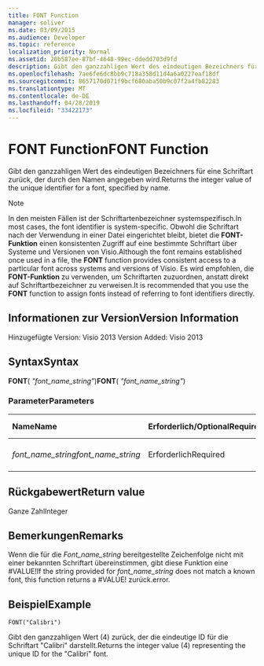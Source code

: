 ```yaml
---
title: FONT Function
manager: soliver
ms.date: 03/09/2015
ms.audience: Developer
ms.topic: reference
localization_priority: Normal
ms.assetid: 20b587ee-87bf-4648-99ec-ddedd703d9fd
description: Gibt den ganzzahligen Wert des eindeutigen Bezeichners für eine Schriftart zurück, der durch den Namen angegeben wird.
ms.openlocfilehash: 7ae6fe6dc8bb9c718a358d11d4a6a0227eaf18df
ms.sourcegitcommit: 8657170d071f9bcf680aba50b9c07f2a4fb82283
ms.translationtype: MT
ms.contentlocale: de-DE
ms.lasthandoff: 04/28/2019
ms.locfileid: "33422173"
---
```

# <a name="font-function"></a><span data-ttu-id="76460-103">FONT Function</span><span class="sxs-lookup"><span data-stu-id="76460-103">FONT Function</span></span>

<span data-ttu-id="76460-104">Gibt den ganzzahligen Wert des eindeutigen Bezeichners für eine Schriftart zurück, der durch den Namen angegeben wird.</span><span class="sxs-lookup"><span data-stu-id="76460-104">Returns the integer value of the unique identifier for a font, specified by name.</span></span>
  
> [!NOTE]
> <span data-ttu-id="76460-105">In den meisten Fällen ist der Schriftartenbezeichner systemspezifisch.</span><span class="sxs-lookup"><span data-stu-id="76460-105">In most cases, the font identifier is system-specific.</span></span> <span data-ttu-id="76460-106">Obwohl die Schriftart nach der Verwendung in einer Datei eingerichtet bleibt, bietet die **FONT-Funktion** einen konsistenten Zugriff auf eine bestimmte Schriftart über Systeme und Versionen von Visio.</span><span class="sxs-lookup"><span data-stu-id="76460-106">Although the font remains established once used in a file, the **FONT** function provides consistent access to a particular font across systems and versions of Visio.</span></span> <span data-ttu-id="76460-107">Es wird empfohlen, die **FONT-Funktion** zu verwenden, um Schriftarten zuzuordnen, anstatt direkt auf Schriftartbezeichner zu verweisen.</span><span class="sxs-lookup"><span data-stu-id="76460-107">It is recommended that you use the **FONT** function to assign fonts instead of referring to font identifiers directly.</span></span> 
  
## <a name="version-information"></a><span data-ttu-id="76460-108">Informationen zur Version</span><span class="sxs-lookup"><span data-stu-id="76460-108">Version Information</span></span>

<span data-ttu-id="76460-109">Hinzugefügte Version: Visio 2013
</span><span class="sxs-lookup"><span data-stu-id="76460-109">Version Added: Visio 2013</span></span> 
  
## <a name="syntax"></a><span data-ttu-id="76460-110">Syntax</span><span class="sxs-lookup"><span data-stu-id="76460-110">Syntax</span></span>

 <span data-ttu-id="76460-111">**FONT**( _"font_name_string"_)</span><span class="sxs-lookup"><span data-stu-id="76460-111">**FONT**( _"font_name_string"_)</span></span>
  
### <a name="parameters"></a><span data-ttu-id="76460-112">Parameter</span><span class="sxs-lookup"><span data-stu-id="76460-112">Parameters</span></span>

|<span data-ttu-id="76460-113">**Name**</span><span class="sxs-lookup"><span data-stu-id="76460-113">**Name**</span></span>|<span data-ttu-id="76460-114">**Erforderlich/Optional**</span><span class="sxs-lookup"><span data-stu-id="76460-114">**Required/Optional**</span></span>|<span data-ttu-id="76460-115">**Datentyp**</span><span class="sxs-lookup"><span data-stu-id="76460-115">**Data Type**</span></span>|<span data-ttu-id="76460-116">**Beschreibung**</span><span class="sxs-lookup"><span data-stu-id="76460-116">**Description**</span></span>|
|:-----|:-----|:-----|:-----|
| <span data-ttu-id="76460-117">_font_name_string_</span><span class="sxs-lookup"><span data-stu-id="76460-117">_font_name_string_</span></span> <br/> |<span data-ttu-id="76460-118">Erforderlich</span><span class="sxs-lookup"><span data-stu-id="76460-118">Required</span></span>  <br/> |<span data-ttu-id="76460-119">**Zeichenfolge**</span><span class="sxs-lookup"><span data-stu-id="76460-119">**string**</span></span> <br/> |<span data-ttu-id="76460-120">Der Name der Schriftart.</span><span class="sxs-lookup"><span data-stu-id="76460-120">The name of the font.</span></span>  <br/> |
   
## <a name="return-value"></a><span data-ttu-id="76460-121">Rückgabewert</span><span class="sxs-lookup"><span data-stu-id="76460-121">Return value</span></span>

<span data-ttu-id="76460-122">Ganze Zahl</span><span class="sxs-lookup"><span data-stu-id="76460-122">Integer</span></span>
  
## <a name="remarks"></a><span data-ttu-id="76460-123">Bemerkungen</span><span class="sxs-lookup"><span data-stu-id="76460-123">Remarks</span></span>

<span data-ttu-id="76460-124">Wenn die für die  *Font_name_string*  bereitgestellte Zeichenfolge nicht mit einer bekannten Schriftart übereinstimmen, gibt diese Funktion eine #VALUE!</span><span class="sxs-lookup"><span data-stu-id="76460-124">If the string provided for  *font_name_string*  does not match a known font, this function returns a #VALUE!</span></span> <span data-ttu-id="76460-125">zurück.</span><span class="sxs-lookup"><span data-stu-id="76460-125">error.</span></span> 
  
## <a name="example"></a><span data-ttu-id="76460-126">Beispiel</span><span class="sxs-lookup"><span data-stu-id="76460-126">Example</span></span>

 `FONT("Calibri")`
  
<span data-ttu-id="76460-127">Gibt den ganzzahligen Wert (4) zurück, der die eindeutige ID für die Schriftart "Calibri" darstellt.</span><span class="sxs-lookup"><span data-stu-id="76460-127">Returns the integer value (4) representing the unique ID for the "Calibri" font.</span></span>
  

